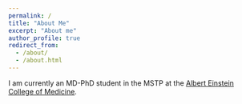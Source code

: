 ```yaml
---
permalink: /
title: "About Me"
excerpt: "About me"
author_profile: true
redirect_from: 
  - /about/
  - /about.html
---
```

I am currently an MD-PhD student in the MSTP at the [Albert Einstein College of Medicine](https://youtu.be/G7anNDddN_M). 
